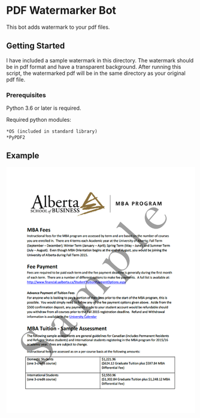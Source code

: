 # PDF Watermarker Bot

This bot adds watermark to your pdf files.

## Getting Started

I have included a sample watermark in this directory.  The watermark should be in pdf format and have a transparent background.
After running this script, the watermarked pdf will be in the same directory as your original pdf file.

### Prerequisites
Python 3.6 or later is required.

Required python modules:

    *OS (included in standard library)
    *PyPDF2
  
## Example
![Screenshot](Sample_File.png)


